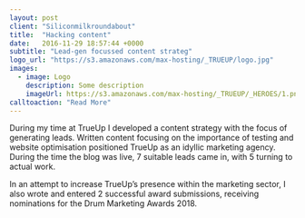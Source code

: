 ```yaml
---
layout: post
client: "Siliconmilkroundabout"
title:  "Hacking content"
date:   2016-11-29 18:57:44 +0000
subtitle: "Lead-gen focussed content strateg"
logo_url: "https://s3.amazonaws.com/max-hosting/_TRUEUP/logo.jpg"
images:
  - image: Logo
    description: Some description
    imageUrl: https://s3.amazonaws.com/max-hosting/_TRUEUP/_HEROES/1.png
calltoaction: "Read More"
---
```


During my time at TrueUp I developed a content strategy with the focus of generating leads. Written content focusing on the importance of testing and website optimisation positioned TrueUp as an idyllic marketing agency. During the time the blog was live, 7 suitable leads came in, with 5 turning to actual work.

In an attempt to increase TrueUp’s presence within the marketing sector, I also wrote and entered 2 successful award submissions, receiving nominations for the Drum Marketing Awards 2018.

